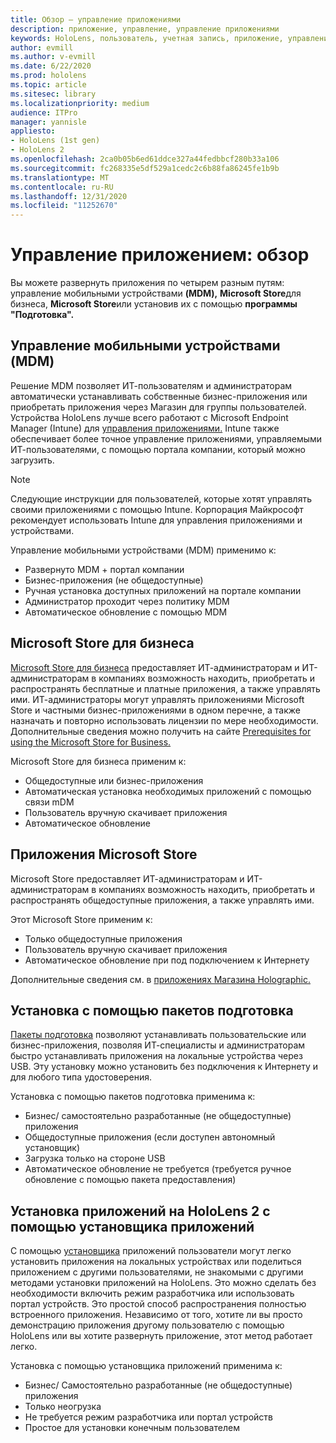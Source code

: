 ```yaml
---
title: Обзор — управление приложениями
description: приложение, управление, управление приложениями
keywords: HoloLens, пользователь, учетная запись, приложение, управление приложениями,
author: evmill
ms.author: v-evmill
ms.date: 6/22/2020
ms.prod: hololens
ms.topic: article
ms.sitesec: library
ms.localizationpriority: medium
audience: ITPro
manager: yannisle
appliesto:
- HoloLens (1st gen)
- HoloLens 2
ms.openlocfilehash: 2ca0b05b6ed61ddce327a44fedbbcf280b33a106
ms.sourcegitcommit: fc268335e5df529a1cedc2c6b88fa86245fe1b9b
ms.translationtype: MT
ms.contentlocale: ru-RU
ms.lasthandoff: 12/31/2020
ms.locfileid: "11252670"
---
```

# Управление приложением: обзор

Вы можете развернуть приложения по четырем разным путям: управление мобильными устройствами **(MDM),** **Microsoft Store**для бизнеса, **Microsoft Store**или установив их с помощью **программы "Подготовка".**

## Управление мобильными устройствами (MDM)

Решение MDM позволяет ИТ-пользователям и администраторам автоматически устанавливать собственные бизнес-приложения или приобретать приложения через Магазин для группы пользователей. Устройства HoloLens лучше всего работают с Microsoft Endpoint Manager (Intune) для [управления приложениями.](app-deploy-intune.md) Intune также обеспечивает более точное управление приложениями, управляемыми ИТ-пользователями, с помощью портала компании, который можно загрузить.

> [!NOTE]
> Следующие инструкции для пользователей, которые хотят управлять своими приложениями с помощью Intune. Корпорация Майкрософт рекомендует использовать Intune для управления приложениями и устройствами.

Управление мобильными устройствами (MDM) применимо к:

* Развернуто MDM + портал компании
* Бизнес-приложения (не общедоступные)
* Ручная установка доступных приложений на портале компании
* Администратор проходит через политику MDM
* Автоматическое обновление с помощью MDM

## Microsoft Store для бизнеса

[Microsoft Store для бизнеса](app-deploy-store-business.md) предоставляет ИТ-администраторам и ИТ-администраторам в компаниях возможность находить, приобретать и распространять бесплатные и платные приложения, а также управлять ими. ИТ-администраторы могут управлять приложениями Microsoft Store и частными бизнес-приложениями в одном перечне, а также назначать и повторно использовать лицензии по мере необходимости. Дополнительные сведения можно получить на сайте [Prerequisites for using the Microsoft Store for Business.](https://docs.microsoft.com/microsoft-store/prerequisites-microsoft-store-for-business)

Microsoft Store для бизнеса применим к:

* Общедоступные или бизнес-приложения
* Автоматическая установка необходимых приложений с помощью связи mDM
* Пользователь вручную скачивает приложения
* Автоматическое обновление

## Приложения Microsoft Store

Microsoft Store предоставляет ИТ-администраторам и ИТ-администраторам в компаниях возможность находить, приобретать и распространять общедоступные приложения, а также управлять ими.

Этот Microsoft Store применим к:

* Только общедоступные приложения
* Пользователь вручную скачивает приложения
* Автоматическое обновление при под подключением к Интернету

Дополнительные сведения см. в [приложениях Магазина Holographic.](https://docs.microsoft.com/hololens/holographic-store-apps)

## Установка с помощью пакетов подготовка

[Пакеты подготовка](app-deploy-provisioning-package.md) позволяют устанавливать пользовательские или бизнес-приложения, позволяя ИТ-специалисты и администраторам быстро устанавливать приложения на локальные устройства через USB. Эту установку можно установить без подключения к Интернету и для любого типа удостоверения.

Установка с помощью пакетов подготовка применима к:

* Бизнес/ самостоятельно разработанные (не общедоступные) приложения
* Общедоступные приложения (если доступен автономный установщик)
* Загрузка только на стороне USB
* Автоматическое обновление не требуется (требуется ручное обновление с помощью пакета предоставления)

## Установка приложений на HoloLens 2 с помощью установщика приложений

С помощью [установщика](app-deploy-app-installer.md) приложений пользователи могут легко установить приложения на локальных устройствах или поделиться приложением с другими пользователями, не знакомыми с другими методами установки приложений на HoloLens. Это можно сделать без необходимости включить режим разработчика или использовать портал устройств. Это простой способ распространения полностью встроенного приложения. Независимо от того, хотите ли вы просто демонстрацию приложения другому пользователю с помощью HoloLens или вы хотите развернуть приложение, этот метод работает легко.

Установка с помощью установщика приложений применима к:

* Бизнес/ Самостоятельно разработанные (не общедоступные) приложения
* Только неогрузка
* Не требуется режим разработчика или портал устройств
* Простое для установки конечным пользователем
